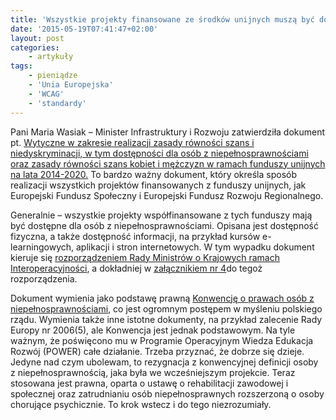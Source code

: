 ```yaml
---
title: 'Wszystkie projekty finansowane ze środków unijnych muszą być dostępne'
date: '2015-05-19T07:41:47+02:00'
layout: post
categories:
    - artykuły
tags:
    - pieniądze
    - 'Unia Europejska'
    - 'WCAG'
    - 'standardy'
---
```


Pani Maria Wasiak – Minister Infrastruktury i Rozwoju zatwierdziła dokument pt. [Wytyczne w zakresie realizacji zasady równości szans i niedyskryminacji, w tym dostępności dla osób z niepełnosprawnościami oraz zasady równości szans kobiet i mężczyzn w ramach funduszy unijnych na lata 2014-2020.](http://www.funduszeeuropejskie.gov.pl/media/2470/Wytyczne_zasady_rownosci_szans12052015.pdf) To bardzo ważny dokument, który określa sposób realizacji wszystkich projektów finansowanych z funduszy unijnych, jak Europejski Fundusz Społeczny i Europejski Fundusz Rozwoju Regionalnego.

Generalnie – wszystkie projekty współfinansowane z tych funduszy mają być dostępne dla osób z niepełnosprawnościami. Opisana jest dostępność fizyczna, a także dostępność informacji, na przykład kursów e-learningowych, aplikacji i stron internetowych. W tym wypadku dokument kieruje się [rozporządzeniem Rady Ministrów o Krajowych ramach Interoperacyjności](http://informaton.pl/strony-internetowe/dostepnosc-zapisana-w-rozporzadzeniu/), a dokładniej w [załącznikiem nr 4](http://informaton.pl/narzedzia/zalacznik-nr-4-do-rozporzadzenia-rady-ministrw-o-krajowych-ramach-interoperacyjnosci/)do tegoż rozporządzenia.

Dokument wymienia jako podstawę prawną [Konwencję o prawach osób z niepełnosprawnościami](http://konwencja.org/), co jest ogromnym postępem w myśleniu polskiego rządu. Wymienia także inne istotne dokumenty, na przykład zalecenie Rady Europy nr 2006(5), ale Konwencja jest jednak podstawowym. Na tyle ważnym, że poświęcono mu w Programie Operacyjnym Wiedza Edukacja Rozwój (POWER) całe działanie. Trzeba przyznać, że dobrze się dzieje. Jedyne nad czym ubolewam, to rezygnacja z konwencyjnej definicji osoby z niepełnosprawnością, jaka była we wcześniejszym projekcie. Teraz stosowana jest prawna, oparta o ustawę o rehabilitacji zawodowej i społecznej oraz zatrudnianiu osób niepełnosprawnych rozszerzoną o osoby chorujące psychicznie. To krok wstecz i do tego niezrozumiały.
